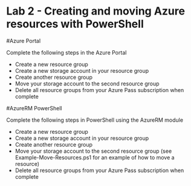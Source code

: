 # Lab 2 - Creating and moving Azure resources with PowerShell

#Azure Portal

Complete the following steps in the Azure Portal

* Create a new resource group
* Create a new storage account in your resource group
* Create another resource group
* Move your storage account to the second resource group
* Delete all resource groups from your Azure Pass subscription when complete

#AzureRM PowerShell

Complete the following steps in PowerShell using the AzureRM module

* Create a new resource group
* Create a new storage account in your resource group
* Create another resource group
* Move your storage account to the second resource group (see Example-Move-Resources.ps1 for an example of how to move a resource)
* Delete all resource groups from your Azure Pass subscription when complete
